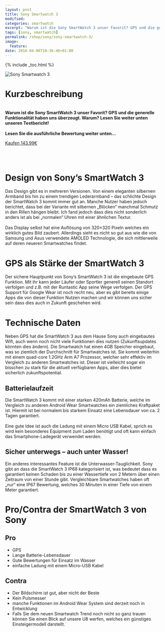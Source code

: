 ```yaml
---
layout: post
title: Sony Smartwatch 3
modified:
categories: smartwatch
excerpt: "Warum ist die Sony SmartWatch 3 unser Favorit? GPS und die generelle Funktionalität haben uns überzeugt. Warum? Lesen Sie weiter unten unseren Testbericht!"
tags: [sony, smartwatch]
permalink: /shop/sony/sony-smartwatch-3/
image:
  feature: 
date: 2016-04-06T18:36:46+01:00
---
```


{% include _toc.html %}
<head>
<link rel="stylesheet" href="http://maxcdn.bootstrapcdn.com/bootstrap/3.3.6/css/bootstrap.min.css">
  <script src="https://ajax.googleapis.com/ajax/libs/jquery/1.12.0/jquery.min.js"></script>
  <script src="http://maxcdn.bootstrapcdn.com/bootstrap/3.3.6/js/bootstrap.min.js"></script>
</head>


<img src="{{site.url}}/images/sonysmartwatch3.jpg" alt="Sony Smartwatch 3" />

# Kurzbeschreibung

<br/><b>Warum ist die Sony SmartWatch 3 unser Favorit? GPS und die generelle Funktionalität haben uns überzeugt. Warum? Lesen Sie weiter unten unseren Testbericht!
<br/><br/>
Lesen Sie die ausführliche Bewertung weiter unten…</b>
<br/>

<div class="container">
<a target="_blank" href="http://www.amazon.de/gp/product/B00N9OAQI0/ref=as_li_tl?ie=UTF8&camp=1638&creative=19454&creativeASIN=B00N9OAQI0&linkCode=as2&tag=qaau-21" class="btn btn-success" role="button">Kaufen 143.99€</a>
</div>

<br/><br/>

# Design von Sony’s SmartWatch 3

Das Design gibt es in mehreren Versionen. Von einem eleganten silbernen Armband bis hin zu einem trendigen Lederarmband – das schlichte Design der SmartWatch 3 kommt immer gut an. Manche Nutzer haben jedoch berichtet, dass bei der Variante mit silbernen „Blöcken“ manchmal Schmutz in den Rillen hängen bleibt. Ich fand jedoch dass dies nicht sonderlich anders ist als bei „normalen“ Uhren mit einer ähnlichen Textur.
<br/><br/>
Das Display selbst hat eine Auflösung von 320×320 Pixeln welches ein wirklich gutes Bild zaubert. Allerdings sieht es nicht so gut aus wie die von Samsung und Asus verwendete AMOLED Technologie, die sich mittlerweile auf deren neueren Smartwatches findet.

# GPS als Stärke der SmartWatch 3

Der sichere Hauptpunkt von Sony’s SmartWatch 3 ist die eingebaute GPS Funktion. Mit ihr kann jeder Läufer oder Sportler generell seinen Standort verfolgen und z.B. mit der Runtastic App seine Wege verfolgen. Der GPS Support für Google Wear ist noch recht neu, aber es gibt bereits einige Apps die von dieser Funktion Nutzen machen und wir können uns sicher sein dass dies auch in Zukunft geschehen wird.

# Technische Daten

Neben GPS hat die SmartWatch 3 aus dem Hause Sony auch eingebautes Wifi, auch wenn noch nicht viele Funktionen dies nutzen (Zukunftsupdates könnten dies ändern). Die Smartwatch hat einen 4GB Speicher eingebaut, was so ziemlich der Durchschnitt für Smartwatches ist. Sie kommt weiterhin mit einem quad-core 1.2GHz Arm A7 Prozessor, welcher sehr effektiv im Vergleich zu anderen Smartwatches ist. Dieser ist vielleicht sogar ein bisschen zu stark für die aktuell verfügbaren Apps, aber dies bietet sicherlich zukunftspotential.

## Batterielaufzeit

Die SmartWatch 3 kommt mit einer starken 420mAh Batterie, welche im Vergleich zu anderen Android Wear Smartwatches ein ziemliches Kraftpaket ist. Hiermit ist bei normalem bis starkem Einsatz eine Lebensdauer von ca. 2 Tagen garantiert.
<br/><br/>
Eine gute Idee ist auch die Ladung mit einem Micro USB Kabel, sprich es wird kein besonderes Equipment zum Laden benötigt und oft kann einfach das Smartphone-Ladegerät verwendet werden.

## Sicher unterwegs – auch unter Wasser!

Ein anderes interessantes Feature ist die Unterwasser-Tauglichkeit. Sony gibt an dass die SmartWatch 3 IP68 kategorisiert ist, was bedeutet dass es garantiert keinen Schaden bis zu einer Wassertiefe von 2 Metern über einen Zeitraum von einer Stunde gibt. Vergleichbare Smartwatches haben oft „nur“ eine IP67 Bewertung, welches 30 Minuten in einer Tiefe von einem Meter garantiert.

# Pro/Contra der SmartWatch 3 von Sony

## Pro

- GPS
- Lange Batterie-Lebensdauer
- Gute Bewertungen für Einsatz im Wasser
- einfache Ladung mit einem Micro-USB Kabel

## Contra

- Der Bildschirm ist gut, aber nicht der Beste
- Kein Pulsmesser
- manche Funktionen im Android Wear System sind derzeit noch in Entwicklung
- Falls Sie dem neuen Smartwatch Trend noch nicht so ganz trauen können Sie einen Blick auf unsere U8 werfen, welches ein günstiges Einsteigermodell darstellt.
